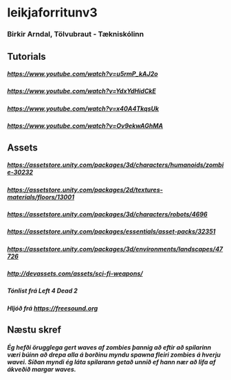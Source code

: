 # leikjaforritunv3

### Birkir Arndal, Tölvubraut - Tækniskólinn

## Tutorials

##### https://www.youtube.com/watch?v=u5rmP_kAJ2o
##### https://www.youtube.com/watch?v=YdxYdHidCkE
##### https://www.youtube.com/watch?v=x40A4TkqsUk
##### https://www.youtube.com/watch?v=Ov9ekwAGhMA

## Assets

##### https://assetstore.unity.com/packages/3d/characters/humanoids/zombie-30232
##### https://assetstore.unity.com/packages/2d/textures-materials/floors/13001
##### https://assetstore.unity.com/packages/3d/characters/robots/4696
##### https://assetstore.unity.com/packages/essentials/asset-packs/32351
##### https://assetstore.unity.com/packages/3d/environments/landscapes/47726
##### http://devassets.com/assets/sci-fi-weapons/
##### Tónlist frá Left 4 Dead 2
##### Hljóð frá https://freesound.org

## Næstu skref

##### Ég hefði örugglega gert waves af zombies þannig að eftir að spilarinn væri búinn að drepa alla á borðinu myndu spawna fleiri zombies á hverju wavei. Síðan myndi ég láta spilarann getað unnið ef hann nær að lifa af ákveðið margar waves. 
